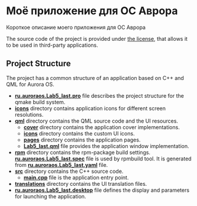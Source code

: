 # Моё приложение для ОС Аврора

Короткое описание моего приложения для ОС Аврора

The source code of the project is provided under
[the license](LICENSE.BSD-3-CLAUSE.md),
that allows it to be used in third-party applications.

## Project Structure

The project has a common structure
of an application based on C++ and QML for Aurora OS.

* **[ru.auroraos.Lab5_last.pro](ru.auroraos.Lab5_last.pro)** file
  describes the project structure for the qmake build system.
* **[icons](icons)** directory contains application icons for different screen resolutions.
* **[qml](qml)** directory contains the QML source code and the UI resources.
  * **[cover](qml/cover)** directory contains the application cover implementations.
  * **[icons](qml/icons)** directory contains the custom UI icons.
  * **[pages](qml/pages)** directory contains the application pages.
  * **[Lab5_last.qml](qml/Lab5_last.qml)** file
    provides the application window implementation.
* **[rpm](rpm)** directory contains the rpm-package build settings.
  **[ru.auroraos.Lab5_last.spec](rpm/ru.auroraos.Lab5_last.spec)** file is used by rpmbuild tool.
  It is generated from **[ru.auroraos.Lab5_last.yaml](rpm/ru.auroraos.Lab5_last.yaml)** file.
* **[src](src)** directory contains the C++ source code.
  * **[main.cpp](src/main.cpp)** file is the application entry point.
* **[translations](translations)** directory contains the UI translation files.
* **[ru.auroraos.Lab5_last.desktop](ru.auroraos.Lab5_last.desktop)** file
  defines the display and parameters for launching the application.